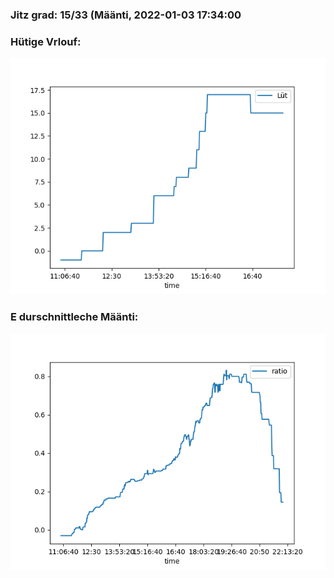 ### Jitz grad: 15/33 (Määnti, 2022-01-03 17:34:00

### Hütige Vrlouf:
![Graph](Today.png)

### E durschnittleche Määnti:
![Graph](Määnti.png)